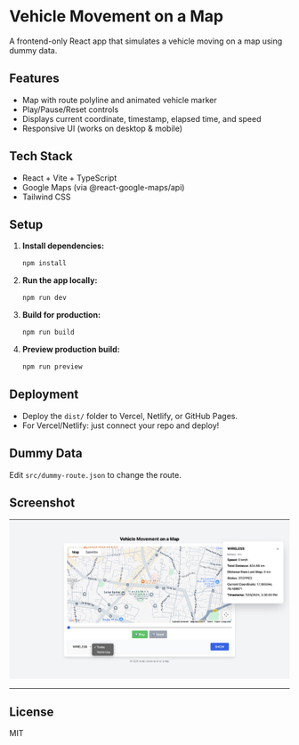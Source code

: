 # Vehicle Movement on a Map

A frontend-only React app that simulates a vehicle moving on a map using dummy data.

## Features

- Map with route polyline and animated vehicle marker
- Play/Pause/Reset controls
- Displays current coordinate, timestamp, elapsed time, and speed
- Responsive UI (works on desktop & mobile)

## Tech Stack

- React + Vite + TypeScript
- Google Maps (via @react-google-maps/api)
- Tailwind CSS

## Setup

1. **Install dependencies:**
   ```bash
   npm install
   ```

2. **Run the app locally:**
   ```bash
   npm run dev
   ```

3. **Build for production:**
   ```bash
   npm run build
   ```

4. **Preview production build:**
   ```bash
   npm run preview
   ```

## Deployment

- Deploy the `dist/` folder to Vercel, Netlify, or GitHub Pages.
- For Vercel/Netlify: just connect your repo and deploy!

## Dummy Data

Edit `src/dummy-route.json` to change the route.

## Screenshot

![App Screenshot](./screenshot.png)

---

## License

MIT


